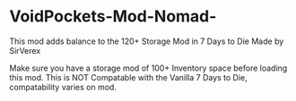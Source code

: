 # VoidPockets-Mod-Nomad-
This mod adds balance to the 120+ Storage Mod in 7 Days to Die
Made by SirVerex

Make sure you have a storage mod of 100+ Inventory space before loading this mod.
This is NOT Compatable with the Vanilla 7 Days to Die, compatability varies on mod.
